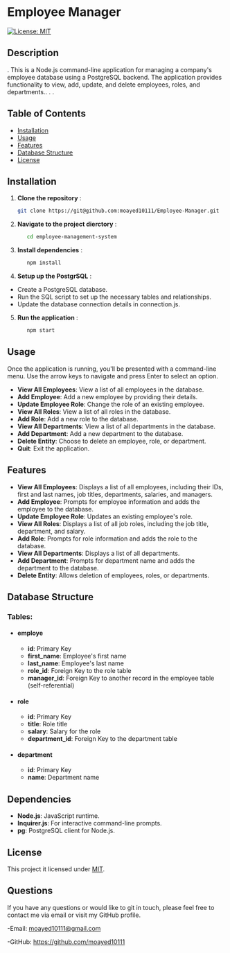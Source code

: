 # Employee Manager 
  [![License: MIT](https://img.shields.io/badge/License-MIT-yellow.svg)](https://opensource.org/licenses/MIT)

  ## Description
 . This is a Node.js command-line application for managing a company's employee database using a PostgreSQL backend. The application provides functionality to view, add, update, and delete employees, roles, and departments.. 
 . .

  ## Table of Contents 

- [Installation](#installation)
- [Usage](#usage)
- [Features](#Features)
- [Database Structure](#database-structure)
- [License](#license)


## Installation

1. **Clone the repository** :
   ```bash
   git clone https://git@github.com:moayed10111/Employee-Manager.git
   ```

2. **Navigate to the project dierctory** :
   ```bash
      cd employee-management-system
      ```
3. **Install dependencies** :
   ```bash
      npm install
      ```
4. **Setup up the PostgrSQL** :
- Create a PostgreSQL database.
- Run the SQL script to set up the necessary tables and relationships.
- Update the database connection details in connection.js.

5. **Run the application** :

   ```bash
      npm start
      ```
## Usage
 Once the application is running, you'll be presented with a command-line menu. Use the arrow keys to navigate and press Enter to select an option.
 - **View All Employees**: View a list of all employees in the database.
 - **Add Employee**: Add a new employee by providing their details.
 - **Update Employee Role**: Change the role of an existing employee.
 - **View All Roles**: View a list of all roles in the database.
 - **Add Role**: Add a new role to the database.
 - **View All Departments**: View a list of all departments in the database.
 - **Add Department**: Add a new department to the database.
 - **Delete Entity**: Choose to delete an employee, role, or department.
 - **Quit**: Exit the application.

## Features


- **View All Employees**: Displays a list of all employees, including their IDs, first and last names, job titles, departments, salaries, and managers.
- **Add Employee**: Prompts for employee information and adds the employee to the database.
- **Update Employee Role**: Updates an existing employee's role.
- **View All Roles**: Displays a list of all job roles, including the job title, department, and salary.
- **Add Role**: Prompts for role information and adds the role to the database.
- **View All Departments**: Displays a list of all departments.
- **Add Department**: Prompts for department name and adds the department to the database.
- **Delete Entity**: Allows deletion of employees, roles, or departments.


## Database Structure
   ### **Tables**:
   - #### **employe**
      - **id**: Primary Key
      - **first_name**: Employee's first name
      - **last_name**: Employee's last name
      - **role_id**: Foreign Key to the role table
      - **manager_id**: Foreign Key to another record in the employee table (self-referential)
      
   - #### **role**
      - **id**: Primary Key
      - **title**: Role title
      - **salary**: Salary for the role
      - **department_id**: Foreign Key to the department table
   
   - #### **department**
      - **id**: Primary Key
      - **name**: Department name


## Dependencies
   - **Node.js**: JavaScript runtime.
   - **Inquirer.js**: For interactive command-line prompts.
   - **pg**: PostgreSQL client for Node.js.


## License
  This project it licensed under [MIT](https://opensource.org/licenses/MIT).
  

## Questions
If you have any questions or would like to git in touch, please feel free to contact
me via email or visit my GitHub profile.

-Email: moayed10111@gmail.com

-GitHub: https://github.com/moayed10111